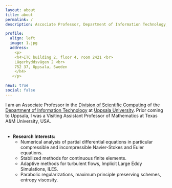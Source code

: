 ```yaml
---
layout: about
title: about
permalink: /
description: Ascociate Professor, Department of Information Technology,  Uppsala University

profile:
  align: left
  image: 1.jpg
  address: 
    <p>
    <h4>ITC building 2, floor 4, room 2421 <br>
    Lägerhyddsvägen 2 <br>
    752 37, Uppsala, Sweden
    </h4>
   </p>

news: true
social: false
---
```


I am an Associate Professor in the 
<a href="http://www.it.uu.se/research/scicomp">Division of Scientific Computing</a> 
of the <a href="http://www.it.uu.se">Department of Information Technology</a>
at <a href="http://www.uu.se">Uppsala University</a>. 
Prior coming to Uppsala, I was a Visiting Assistant Professor of Mathematics at 
Texas A&M University, USA. <br>
<br>

<ul>
  <li> <b>Research Interests:</b> 
    <ul> 
      <li> 
	Numerical analysis of partial differential equations in particular
	compressible and incompressible Navier-Stokes and Euler equations.
      </li>
      <li> 
	Stabilized methods for continuous finite elements.
      </li>
      <li> 
	Adaptive methods for turbulent flows,
	Implicit Large Eddy Simulations, ILES.
      </li>
      <li> 
	Parabolic regularizations, maximum principle preserving schemes, entropy viscosity.
      </li>
    </ul>
</ul>

